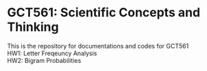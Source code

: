 # GCT561: Scientific Concepts and Thinking 
This is the repository for documentations and codes for GCT561  
HW1: Letter Freqeuncy Analysis  
HW2: Bigram Probabilities  
